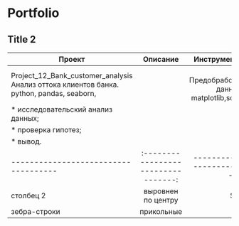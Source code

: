 # Portfolio

## Title 2

| Проект                               | Описание                          | Инструменты               |
| ------------------------------------ |:---------------------------------:| -------------------------:|
| Project_12_Bank_customer_analysis      Анализ оттока клиентов банка.       python, pandas, seaborn,  |                                                         |                                        * Предобработка данных;             matplotlib,scipy          |
|                                        * исследовательский анализ данных;                            |
|                                        * проверка гипотез;                                           |
|                                        * вывод.                                                      |
| ------------------------------------ |:---------------------------------:| -------------------------:|
| столбец 2                            | выровнен по центру                |   $12                     |
| зебра-строки                         | прикольные                        |    $1                     |
